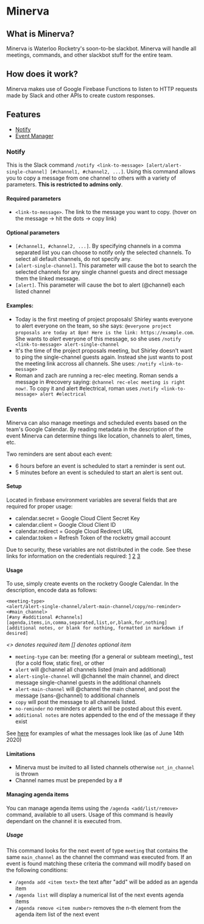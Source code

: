 # Minerva

## What is Minerva?

Minerva is Waterloo Rocketry's soon-to-be slackbot. Minerva will handle all meetings, commands, and other slackbot stuff for the entire team.

## How does it work?

Minerva makes use of Google Firebase Functions to listen to HTTP requests made by Slack and other APIs to create custom responses.

## Features

- [Notify](#Notify)
- [Event Manager](#Event-Manager)

### Notify

This is the Slack command `/notify <link-to-message> [alert/alert-single-channel] [#channel1, #channel2, ...]`. Using this command allows you to copy a message from one channel to others with a variety of parameters. **This is restricted to admins only**.

#### Required parameters

- `<link-to-message>`. The link to the message you want to copy. (hover on the message -> hit the dots -> copy link) 

#### Optional parameters
- `[#channel1, #channel2, ...]`. By specifying channels in a comma separated list you can choose to notify only the selected channels. To select all default channels, do not specify any.
- `[alert-single-channel]`. This parameter will cause the bot to search the selected channels for any single channel guests and direct message them the linked message.
- `[alert]`. This parameter will cause the bot to alert (@channel) each listed channel

#### Examples: 

- Today is the first meeting of project proposals! Shirley wants everyone to alert everyone on the team, so she says: `@everyone project proposals are today at 8pm! Here is the link: https://example.com`. She wants to *alert* everyone of this message, so she uses `/notify <link-to-message> alert-single-channel`
- It's the time of the project proposals meeting, but Shirley doesn't want to ping the single-channel guests again. Instead she just wants to post the meeting link accross all channels. She uses: `/notify <link-to-message>`
- Roman and zach are running a rec-elec meeting. Roman sends a message in #recovery saying: `@channel rec-elec meeting is right now!`. To copy it and alert #electrical, roman uses `/notify <link-to-message> alert #electrical`

### Events

Minerva can also manage meetings and scheduled events based on the team's Google Calendar. By reading metadata in the description of the event Minerva can determine things like location, channels to alert, times, etc. 

Two reminders are sent about each event:

- 6 hours before an event is scheduled to start a reminder is sent out. 
- 5 minutes before an event is scheduled to start an alert is sent out.

#### Setup

Located in firebase environment variables are several fields that are required for proper usage:

- calendar.secret = Google Cloud Client Secret Key
- calendar.client = Google Cloud Client ID
- calendar.redirect = Google Cloud Redirect URL
- calendar.token = Refresh Token of the rocketry gmail account

Due to security, these variables are not distributed in the code. See these links for information on the credentials required: [1](https://developers.google.com/calendar/quickstart/nodejs) [2](https://medium.com/@vishnuit18/google-calendar-sync-with-nodejs-91a88e1f1f47) [3](https://stackoverflow.com/questions/58460476/where-to-find-credentials-json-for-google-api-client) 

#### Usage

To use, simply create events on the rocketry Google Calendar. In the description, encode data as follows:

```
<meeting-type>
<alert/alert-single-channel/alert-main-channel/copy/no-reminder>
<#main_channel>
[#any #additional #channels]
[agenda,items,in,comma,separated,list,or,blank,for,nothing]
[additional notes, or blank for nothing, formatted in markdown if desired]
```

_<> denotes required item_
_[] denotes optional item_

- `meeting-type` can be: meeting (for a general or subteam meeting),, test (for a cold flow, static fire), or other
- `alert` will @channel all channels listed (main and additional)
- `alert-single-channel` will @channel the main channel, and direct message single-channel guests in the additional channels
- `alert-main-channel` will @channel the main channel, and post the message (sans-@channel) to additional channels
- `copy` will post the message to all channels listed.
- `no-reminder` no reminders or alerts will be posted about this event.
- `additional notes` are notes appended to the end of the message if they exist

See [here](https://imgur.com/a/eemnfaf) for examples of what the messages look like (as of June 14th 2020)

#### Limitations

- Minerva must be invited to all listed channels otherwise `not_in_channel` is thrown
- Channel names must be prepended by a #

#### Managing agenda items

You can manage agenda items using the `/agenda <add/list/remove>` command, available to all users. Usage of this command is heavily dependant on the channel it is executed from. 

##### Usage

This command looks for the next event of type `meeting` that contains the same `main_channel` as the channel the command was executed from. If an event is found matching these criteria the command will modify based on the following conditions:

- `/agenda add <item text>` the text after "add" will be added as an agenda item
- `/agenda list` will display a numerical list of the next events agenda items
- `/agenda remove <item number>` removes the n-th element from the agenda item list of the next event